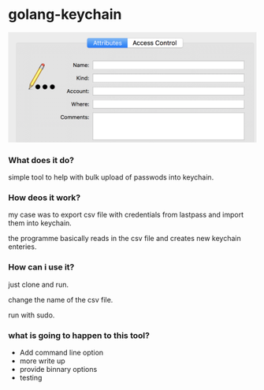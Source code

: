 # golang-keychain


![Alt text](https://github.com/Abdul2/golang-keychain/blob/master/keychain.jpg)

### What does it do?  

simple tool to help with bulk upload of passwods into keychain.

### How deos it work?

my case was to export csv file with credentials from lastpass and import them into keychain. 

the programme basically reads in the csv file and creates new keychain enteries.


### How can i use it?

just clone and run.

change the name of the csv file.

run with sudo. 

### what is going to happen to this tool?  

- Add command line option
- more write up
- provide binnary options
- testing




